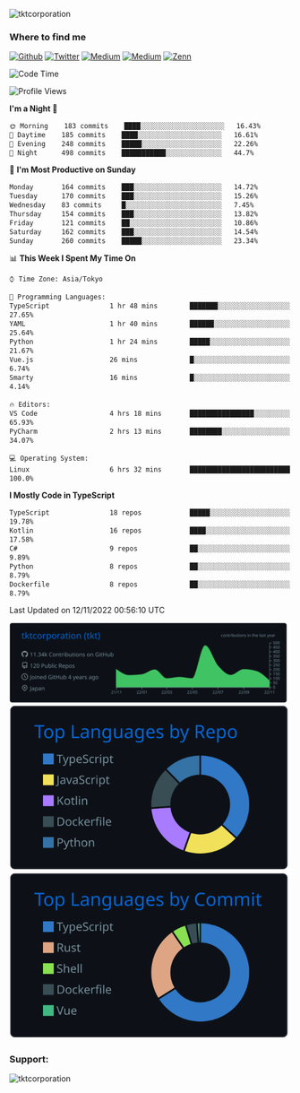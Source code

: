 <p align="left"> <img src="https://komarev.com/ghpvc/?username=tktcorporation&label=Profile%20views&color=0e75b6&style=flat" alt="tktcorporation" /> </p>

<h3>Where to find me</h3>
<p>
<a href="https://github.com/tktcorporation" target="_blank"><img alt="Github" src="https://img.shields.io/badge/GitHub-%2312100E.svg?&style=for-the-badge&logo=Github&logoColor=white" /></a>
<a href="https://twitter.com/tktcorporation" target="_blank"><img alt="Twitter" src="https://img.shields.io/badge/twitter-%231DA1F2.svg?&style=for-the-badge&logo=twitter&logoColor=white" /></a>
<a href="https://www.linkedin.com/in/tktcorporation" target="_blank"><img alt="Medium" src="https://img.shields.io/badge/linkdin-0a66c2.svg?&style=for-the-badge&logo=linkedin&logoColor=white" /></a>
<a href="https://qiita.com/tktcorporation" target="_blank"><img alt="Medium" src="https://img.shields.io/badge/qiita-55C500.svg?&style=for-the-badge&logo=qiita&logoColor=white" /></a>
<a href="https://zenn.dev/tktcorporation" target="_blank"><img alt="Zenn" src="https://img.shields.io/badge/Zenn-3EA8FF.svg?&style=for-the-badge&logo=Zenn&logoColor=white" /></a>
</p>
  
<!--START_SECTION:waka-->
![Code Time](http://img.shields.io/badge/Code%20Time-715%20hrs%2046%20mins-blue)

![Profile Views](http://img.shields.io/badge/Profile%20Views-3-blue)

**I'm a Night 🦉** 

```text
🌞 Morning    183 commits    ████░░░░░░░░░░░░░░░░░░░░░   16.43% 
🌆 Daytime    185 commits    ████░░░░░░░░░░░░░░░░░░░░░   16.61% 
🌃 Evening    248 commits    █████░░░░░░░░░░░░░░░░░░░░   22.26% 
🌙 Night      498 commits    ███████████░░░░░░░░░░░░░░   44.7%

```
📅 **I'm Most Productive on Sunday** 

```text
Monday       164 commits    ███░░░░░░░░░░░░░░░░░░░░░░   14.72% 
Tuesday      170 commits    ███░░░░░░░░░░░░░░░░░░░░░░   15.26% 
Wednesday    83 commits     █░░░░░░░░░░░░░░░░░░░░░░░░   7.45% 
Thursday     154 commits    ███░░░░░░░░░░░░░░░░░░░░░░   13.82% 
Friday       121 commits    ██░░░░░░░░░░░░░░░░░░░░░░░   10.86% 
Saturday     162 commits    ███░░░░░░░░░░░░░░░░░░░░░░   14.54% 
Sunday       260 commits    █████░░░░░░░░░░░░░░░░░░░░   23.34%

```


📊 **This Week I Spent My Time On** 

```text
⌚︎ Time Zone: Asia/Tokyo

💬 Programming Languages: 
TypeScript               1 hr 48 mins        ███████░░░░░░░░░░░░░░░░░░   27.65% 
YAML                     1 hr 40 mins        ██████░░░░░░░░░░░░░░░░░░░   25.64% 
Python                   1 hr 24 mins        █████░░░░░░░░░░░░░░░░░░░░   21.67% 
Vue.js                   26 mins             █░░░░░░░░░░░░░░░░░░░░░░░░   6.74% 
Smarty                   16 mins             █░░░░░░░░░░░░░░░░░░░░░░░░   4.14%

🔥 Editors: 
VS Code                  4 hrs 18 mins       ████████████████░░░░░░░░░   65.93% 
PyCharm                  2 hrs 13 mins       ████████░░░░░░░░░░░░░░░░░   34.07%

💻 Operating System: 
Linux                    6 hrs 32 mins       █████████████████████████   100.0%

```

**I Mostly Code in TypeScript** 

```text
TypeScript               18 repos            █████░░░░░░░░░░░░░░░░░░░░   19.78% 
Kotlin                   16 repos            ████░░░░░░░░░░░░░░░░░░░░░   17.58% 
C#                       9 repos             ██░░░░░░░░░░░░░░░░░░░░░░░   9.89% 
Python                   8 repos             ██░░░░░░░░░░░░░░░░░░░░░░░   8.79% 
Dockerfile               8 repos             ██░░░░░░░░░░░░░░░░░░░░░░░   8.79%

```



 Last Updated on 12/11/2022 00:56:10 UTC
<!--END_SECTION:waka-->

[![](https://raw.githubusercontent.com/tktcorporation/tktcorporation/master/profile-summary-card-output/github_dark/0-profile-details.svg)](https://github.com/vn7n24fzkq/github-profile-summary-cards)
[![](https://raw.githubusercontent.com/tktcorporation/tktcorporation/master/profile-summary-card-output/github_dark/1-repos-per-language.svg)](https://github.com/vn7n24fzkq/github-profile-summary-cards) [![](https://raw.githubusercontent.com/tktcorporation/tktcorporation/master/profile-summary-card-output/github_dark/2-most-commit-language.svg)](https://github.com/vn7n24fzkq/github-profile-summary-cards)

<h3 align="left">Support:</h3>
<p><a href="https://www.buymeacoffee.com/tktcorporation"> <img align="left" src="https://cdn.buymeacoffee.com/buttons/v2/default-yellow.png" height="50" width="210" alt="tktcorporation" /></a></p><br><br>

